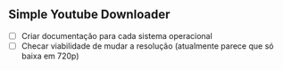 ## Simple Youtube Downloader

- [ ] Criar documentação para cada sistema operacional
- [ ] Checar viabilidade de mudar a resolução (atualmente parece que só baixa em 720p)
